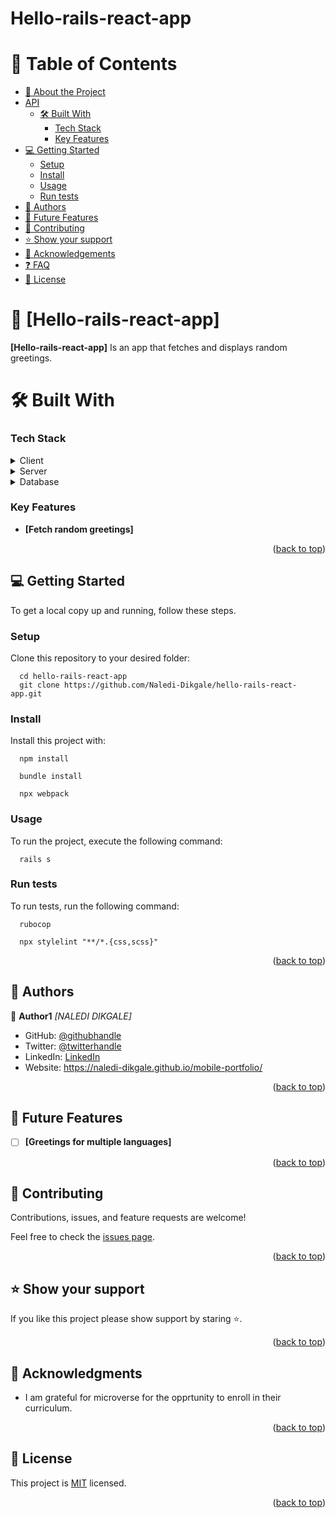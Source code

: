 # Hello-rails-react-app

<a name="readme-top"></a>

# 📗 Table of Contents

- [📖 About the Project](#about-project)
- [API](#api)
  - [🛠 Built With](#built-with)
    - [Tech Stack](#tech-stack)
    - [Key Features](#key-features)
- [💻 Getting Started](#getting-started)
  - [Setup](#setup)
  - [Install](#install)
  - [Usage](#usage)
  - [Run tests](#run-tests)
- [👥 Authors](#authors)
- [🔭 Future Features](#future-features)
- [🤝 Contributing](#contributing)
- [⭐️ Show your support](#support)
- [🙏 Acknowledgements](#acknowledgements)
- [❓ FAQ](#faq)
- [📝 License](#license)
<!-- PROJECT DESCRIPTION -->

# 📖 [Hello-rails-react-app] <a name="about-project"></a>

**[Hello-rails-react-app]** Is an app that fetches and displays random greetings.

# 🛠 Built With <a name="built-with"></a>

### Tech Stack <a name="tech-stack"></a>

<details>
  <summary>Client</summary>
  <ul>
    <li><a href="#">CSS</a></li>
    <li><a href="#">JavaScript</a></li>
    <li><a href="#">React js</a></li>
     <li><a href="#">Readux js</a></li>
  </ul>
</details>

<details>
  <summary>Server</summary>
  <ul>
    <li><a href="#">No Server build yet</a></li>
  </ul>
</details>

<details>
<summary>Database</summary>
  <ul>
    <li><a href="#">No database build yet</a></li>
  </ul>
</details>

<!-- Features -->

### Key Features <a name="key-features"></a>

- **[Fetch random greetings]**

<p align="right">(<a href="#readme-top">back to top</a>)</p>

<!-- GETTING STARTED -->

## 💻 Getting Started <a name="getting-started"></a>

To get a local copy up and running, follow these steps.


### Setup

Clone this repository to your desired folder:

```
  cd hello-rails-react-app
  git clone https://github.com/Naledi-Dikgale/hello-rails-react-app.git
```

### Install

Install this project with:

```
  npm install
```
```
  bundle install
```
```
  npx webpack
```


### Usage

To run the project, execute the following command:

```
  rails s
```

### Run tests

To run tests, run the following command:

```
  rubocop
```
```
  npx stylelint "**/*.{css,scss}"
```

<p align="right">(<a href="#readme-top">back to top</a>)</p>

<!-- AUTHORS -->

## 👥 Authors <a name="authors"></a>

👤 **Author1**
 *[NALEDI DIKGALE]*
 
- GitHub: [@githubhandle](https://github.com/Naledi-Dikgale)
- Twitter: [@twitterhandle](https://twitter.com/ChichiTheStar)
- LinkedIn: [LinkedIn](https://www.linkedin.com/in/naledi-dikgale-068423159/)
- Website: https://naledi-dikgale.github.io/mobile-portfolio/

<p align="right">(<a href="#readme-top">back to top</a>)</p>

<!-- FUTURE FEATURES -->

## 🔭 Future Features <a name="future-features"></a>

- [ ] **[Greetings for multiple languages]**

<p align="right">(<a href="#readme-top">back to top</a>)</p>

<!-- CONTRIBUTING -->

## 🤝 Contributing <a name="contributing"></a>

Contributions, issues, and feature requests are welcome!

Feel free to check the [issues page](https://github.com/Naledi-Dikgale/hello-rails-react-app/issues).

<p align="right">(<a href="#readme-top">back to top</a>)</p>

<!-- SUPPORT -->

## ⭐️ Show your support <a name="support"></a>

If you like this project please show support by staring ⭐️.

<p align="right">(<a href="#readme-top">back to top</a>)</p>

<!-- ACKNOWLEDGEMENTS -->

## 🙏 Acknowledgments <a name="acknowledgements"></a>

* I am grateful for microverse for the opprtunity to enroll in their curriculum.

<p align="right">(<a href="#readme-top">back to top</a>)</p>

<!-- LICENSE -->

## 📝 License <a name="license"></a>

This project is [MIT](./LICENSE) licensed.

<p align="right">(<a href="#readme-top">back to top</a>)</p>